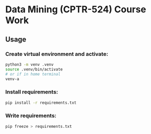 # Data Mining (CPTR-524) Course Work

## Usage
### Create virtual environment and activate:
```bash
python3 -m venv .venv
source .venv/bin/activate
# or if in home terminal
venv-a
```

### Install requirements:
```bash
pip install -r requirements.txt
```

### Write requirements:
```bash
pip freeze > requirements.txt
```
